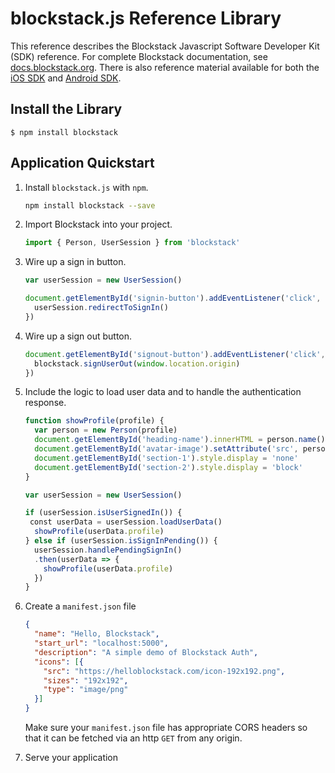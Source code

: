# blockstack.js Reference Library

This reference describes the Blockstack Javascript Software Developer Kit (SDK) reference. For complete Blockstack documentation, see [docs.blockstack.org](https://docs.blockstack.org/). There is also reference material available for both the [iOS SDK](https://blockstack.github.io/blockstack-ios/) and [Android SDK](https://blockstack.github.io/blockstack-android/).



## Install the Library

    $ npm install blockstack


## Application Quickstart

1.  Install `blockstack.js` with `npm`.

    ```bash
    npm install blockstack --save
    ```

2. Import Blockstack into your project.

    ```js
    import { Person, UserSession } from 'blockstack'
    ```

3. Wire up a sign in button.

    ```js
    var userSession = new UserSession()

    document.getElementById('signin-button').addEventListener('click', function() {
      userSession.redirectToSignIn()
    })
    ```

4. Wire up a sign out button.

    ```js
    document.getElementById('signout-button').addEventListener('click', function() {
      blockstack.signUserOut(window.location.origin)
    })
    ```

5. Include the logic to load user data and to handle the authentication
   response.

    ```js
    function showProfile(profile) {
      var person = new Person(profile)
      document.getElementById('heading-name').innerHTML = person.name()
      document.getElementById('avatar-image').setAttribute('src', person.avatarUrl())
      document.getElementById('section-1').style.display = 'none'
      document.getElementById('section-2').style.display = 'block'
    }

    var userSession = new UserSession()

    if (userSession.isUserSignedIn()) {
     const userData = userSession.loadUserData()
      showProfile(userData.profile)
    } else if (userSession.isSignInPending()) {
      userSession.handlePendingSignIn()
      .then(userData => {
        showProfile(userData.profile)
      })
    }
    ```

6. Create a `manifest.json` file

    ```json
    {
      "name": "Hello, Blockstack",
      "start_url": "localhost:5000",
      "description": "A simple demo of Blockstack Auth",
      "icons": [{
        "src": "https://helloblockstack.com/icon-192x192.png",
        "sizes": "192x192",
        "type": "image/png"
      }]
    }
    ```

    Make sure your `manifest.json` file has appropriate CORS headers so that it
    can be fetched via an http `GET` from any origin.

7. Serve your application
